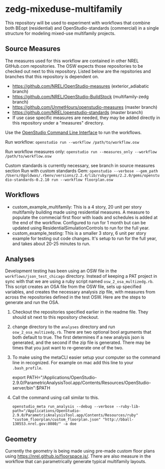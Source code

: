 # zedg-mixeduse-multifamily

This repository will be used to experiment with workflows that combine both BEopt (residential) and OpenStudio-standards (commercial) in a single structure for modeling mixed-use multifamily projects.

## Source Measures
The measures used for this workflow are contained in other NREL GitHub.com repositories. The OSW expects those repositories to be checked out next to this repository. Listed below are the repsitories and branches that this repository is dependent on.
- https://github.com/NREL/OpenStudio-measures (exterior_adiabatic branch)
- https://github.com/NREL/OpenStudio-BuildStock (multifamily-zedg branch)
- https://github.com/UnmetHours/openstudio-measures (master branch)
- https://github.com/NREL/openstudio-standards (master branch)
- If use case specific measures are needed, they may be added directly in this repository under a "measures" directory.

Use the [OpenStudio Command Line Interface](http://nrel.github.io/OpenStudio-user-documentation/reference/command_line_interface/) to run the workflows.

Run workflow: `openstudio run --workflow /path/to/workflow.osw`

Run workflow measures only: `openstudio run --measures_only --workflow /path/to/workflow.osw`

Custom standards is currently necessary, see branch in source measures section
Run with custom standards Gem: 
`openstudio --verbose --gem_path /Users/dgoldwas/.rbenv/versions/2.2.4/lib/ruby/gems/2.2.0/gems/openstudio-standards-0.2.10 run --workflow floorplan.osw`

## Workflows

- custom_example_multifamily: This is a 4 story, 20 unit per story multifamily building made using residential measures. A measure to populate the commecial first floor with loads and schedules is added at the end of the workflow. Configured to run for 1 month but can be updated using ResidentialSimulationControls to run for the full year.
- custom_example_testing: This is a smaller 3 story, 6 unit per story example for testing out code changes. It's setup to run for the full year, and takes about 20-25 minutes to run.

## Analyses
Development testing has been using an OSW file in the `workflows/json_test_chicago` directory. Instead of keeping a PAT project in sync with that we are using a ruby script named `osw_2_osa_multizedg.rb`. This script creates an OSA file from the OSW file, sets up specified variables, and creates the necessary analysis zip file, with measures from across the repositories defined in the test OSW. Here are the steps to generate and run the OSA.
1. Checkout the repositories specified earlier in the readme file. They should sit next to this repository checkout.
2. change directory to the `analyses` directory and run `osw_2_osa_multizedg.rb`. There are two optional bool arguments that both default to true. The first determines if a new analysis json is generated, and the second if the zip file is generated. There may be times that you just want to re-generate one of the two.
3. To make using the metaCLI easier setup your computer so the command line in recognized. For example on mac add this line to your `.bash_profile`. 
 
    export PATH="/Applications/OpenStudio-2.9.0/ParametricAnalysisTool.app/Contents/Resources/OpenStudio-server/bin":$PATH
4. Call the command using call similar to this. 

    `openstudio_meta run_analysis --debug --verbose --ruby-lib-path="/Applications/OpenStudio-2.9.0/ParametricAnalysisTool.app/Contents/Resources/ruby" "custom_floorplan/custom_floorplan.json" "http://bball-130553.nrel.gov:8080/" -a doe`

## Geometry

Currently the geometry is being made using pre-made  custom floor plans using https://nrel.github.io/floorspace.js/. There are also measure in the workflow that can parametrically generate typical multifamily layouts.
